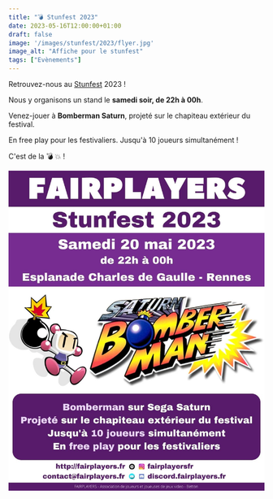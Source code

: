```yaml
---
title: "💣 Stunfest 2023"
date: 2023-05-16T12:00:00+01:00
draft: false
image: '/images/stunfest/2023/flyer.jpg'
image_alt: "Affiche pour le stunfest"
tags: ["Evènements"]
---
```


Retrouvez-nous au [Stunfest](https://www.stunfest.com) 2023 !

Nous y organisons un stand le **samedi soir, de 22h à 00h**.

Venez-jouer à **Bomberman Saturn**, projeté sur le chapiteau extérieur du festival.

En free play pour les festivaliers. Jusqu'à 10 joueurs simultanément !

C'est de la 💣 💥 !

![Affiche](/images/stunfest/2023/flyer.jpg)
